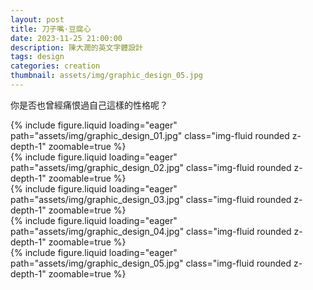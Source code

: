 ```yaml
---
layout: post
title: 刀子嘴·豆腐心
date: 2023-11-25 21:00:00
description: 陳大潤的英文字體設計
tags: design
categories: creation
thumbnail: assets/img/graphic_design_05.jpg
---
```


你是否也曾經痛恨過自己這樣的性格呢？

<div class="row mt-3">
    <div class="col-md-6 col-sm-12 mt-3 mt-md-0">
        {% include figure.liquid loading="eager" path="assets/img/graphic_design_01.jpg" class="img-fluid rounded z-depth-1" zoomable=true %}
    </div>
    <div class="col-md-6 col-sm-12 mt-3 mt-md-0">
        {% include figure.liquid loading="eager" path="assets/img/graphic_design_02.jpg" class="img-fluid rounded z-depth-1" zoomable=true %}
    </div>
</div>
<div class="row mt-3">
    <div class="col-md-6 col-sm-12 mt-3 mt-md-0">
        {% include figure.liquid loading="eager" path="assets/img/graphic_design_03.jpg" class="img-fluid rounded z-depth-1" zoomable=true %}
    </div>
    <div class="col-md-6 col-sm-12 mt-3 mt-md-0">
        {% include figure.liquid loading="eager" path="assets/img/graphic_design_04.jpg" class="img-fluid rounded z-depth-1" zoomable=true %}
    </div>
</div>
<div class="row mt-3">
    <div class="col-md-6 col-sm-12 mt-3 mt-md-0">
        {% include figure.liquid loading="eager" path="assets/img/graphic_design_05.jpg" class="img-fluid rounded z-depth-1" zoomable=true %}
    </div>
</div>
